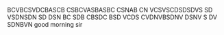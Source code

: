 BCVBCSVDCBASCB
CSBCVASBASBC
CSNAB CN
 VCSVSCDSDSDVS
 SD VSDNSDN
 SD DSN 
BC SDB CBSDC BSD VCDS
CVDNVBSDNV DSNV S
DV SDNBVN
good morning sir 
